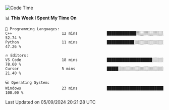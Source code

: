 
<!--START_SECTION:waka-->
![Code Time](http://img.shields.io/badge/Code%20Time-713%20hrs%2052%20mins-blue)

📊 **This Week I Spent My Time On** 

```text
💬 Programming Languages: 
C++                      12 mins             █████████████░░░░░░░░░░░░   52.74 % 
Python                   11 mins             ████████████░░░░░░░░░░░░░   47.26 % 

🔥 Editors: 
VS Code                  18 mins             ████████████████████░░░░░   78.60 % 
Cursor                   5 mins              █████░░░░░░░░░░░░░░░░░░░░   21.40 % 

💻 Operating System: 
Windows                  23 mins             █████████████████████████   100.00 % 
```


 Last Updated on 05/09/2024 20:21:28 UTC
<!--END_SECTION:waka-->
